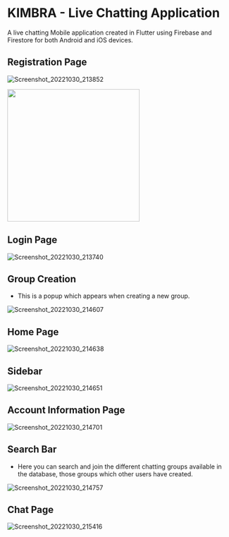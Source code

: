 # KIMBRA - Live Chatting Application

A live chatting Mobile application created in Flutter using Firebase and Firestore for both Android and iOS devices.

## Registration Page

![Screenshot_20221030_213852](https://user-images.githubusercontent.com/114500718/198891307-5bcc5204-ebee-4d7c-a8fb-fa1404021440.png)

<img src = "https://user-images.githubusercontent.com/114500718/198891307-5bcc5204-ebee-4d7c-a8fb-fa1404021440.png" width = 300>

## Login Page

![Screenshot_20221030_213740](https://user-images.githubusercontent.com/114500718/198891299-ba7b2eb1-9f08-40d5-a611-63669117f33e.png)

## Group Creation 
- This is a popup which appears when creating a new group.

![Screenshot_20221030_214607](https://user-images.githubusercontent.com/114500718/198891350-c3380b7d-9eae-46b4-b860-954d92433152.png)


## Home Page

![Screenshot_20221030_214638](https://user-images.githubusercontent.com/114500718/198891365-c2aa8f5d-b485-4fd9-bc80-02a11e8928bb.png)

## Sidebar

![Screenshot_20221030_214651](https://user-images.githubusercontent.com/114500718/198891382-891f0ad2-7458-403e-9b16-025b3c7e409a.png)


## Account Information Page

![Screenshot_20221030_214701](https://user-images.githubusercontent.com/114500718/198891388-6683e37a-67e4-43cb-a116-aeaae2553100.png)


## Search Bar 
- Here you can search and join the different chatting groups available in the database, those groups which other users have created.

![Screenshot_20221030_214757](https://user-images.githubusercontent.com/114500718/198891431-0cd2b84b-8a6c-47bd-a5c7-6fc83025288e.png)


## Chat Page

![Screenshot_20221030_215416](https://user-images.githubusercontent.com/114500718/198891422-26233e1c-a9a5-4e78-9d71-ea18d5c7fa27.png)



